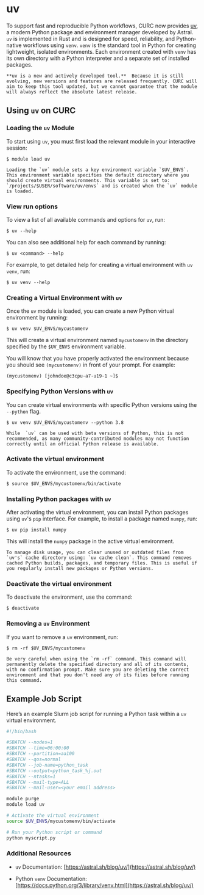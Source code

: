# uv

To support fast and reproducible Python workflows, CURC now provides [uv](https://docs.astral.sh/uv/), a modern Python package and environment manager developed by Astral. `uv` is implemented in Rust and is designed for speed, reliability, and Python-native workflows using `venv`. `venv` is the standard tool in Python for creating lightweight, isolated environments. Each environment created with `venv` has its own directory with a Python interpreter and a separate set of installed packages. 

```{note}
**uv is a new and actively developed tool.**  Because it is still evolving, new versions and features are released frequently. CURC will aim to keep this tool updated, but we cannot guarantee that the module will always reflect the absolute latest release.

```

## Using `uv` on CURC

### Loading the `uv` Module

To start using `uv`, you must first load the relevant module in your interactive session:

```
$ module load uv
```

```{important}
Loading the `uv` module sets a key environment variable `$UV_ENVS`. This environment variable specifies the default directory where you should create virtual environments. This variable is set to: `/projects/$USER/software/uv/envs` and is created when the `uv` module is loaded. 
```

### View run options

To view a list of all available commands and options for `uv`, run:

```
$ uv --help
```

You can also see additional help for each command by running:

```
$ uv <command> --help
```

For example, to get detailed help for creating a virtual environment with `uv venv`, run:

```
$ uv venv --help
```

### Creating a Virtual Environment with `uv`

Once the `uv` module is loaded, you can create a new Python virtual environment by running:

```
$ uv venv $UV_ENVS/mycustomenv
```

This will create a virtual environment named `mycustomenv` in the directory specified by the `$UV_ENVS` environment variable.

You will know that you have properly activated the environment because you should see `(mycustomenv)` in front of your prompt. For example:
```
(mycustomenv) [johndoe@c3cpu-a7-u19-1 ~]$
```

### Specifying Python Versions with `uv`

You can create virtual environments with specific Python versions using the `--python` flag.

```
$ uv venv $UV_ENVS/mycustomenv --python 3.8
```

```{important}
While  `uv` can be used with beta versions of Python, this is not recommended, as many community-contributed modules may not function correctly until an official Python release is available.
```

### Activate the virtual environment

To activate the environment, use the command:

```
$ source $UV_ENVS/mycustomenv/bin/activate
```

### Installing Python packages with `uv`

After activating the virtual environment, you can install Python packages using `uv`'s `pip` interface. For example, to install a package named `numpy`, run:

```
$ uv pip install numpy
```

This will install the `numpy` package in the active virtual environment.

```{tip}
To manage disk usage, you can clear unused or outdated files from `uv's` cache directory using: `uv cache clean`. This command removes cached Python builds, packages, and temporary files. This is useful if you regularly install new packages or Python versions.
```

### Deactivate the virtual environment

To deactivate the environment, use the command:

```
$ deactivate
```

### Removing a `uv` Environment

If you want to remove a `uv` environment, run:
```
$ rm -rf $UV_ENVS/mycustomenv
```

```{warning}
Be very careful when using the `rm -rf` command. This command will permanently delete the specified directory and all of its contents, with no confirmation prompt. Make sure you are deleting the correct environment and that you don't need any of its files before running this command.
```

## Example Job Script

Here’s an example Slurm job script for running a Python task within a `uv` virtual environment.

``` bash
#!/bin/bash

#SBATCH --nodes=1
#SBATCH --time=06:00:00
#SBATCH --partition=aa100
#SBATCH --qos=normal
#SBATCH --job-name=python_task
#SBATCH --output=python_task_%j.out
#SBATCH --ntasks=1
#SBATCH --mail-type=ALL
#SBATCH --mail-user=<your email address>

module purge
module load uv

# Activate the virtual environment
source $UV_ENVS/mycustomenv/bin/activate

# Run your Python script or command
python myscript.py
```

### Additional Resources

-  `uv` Documentation: [https://astral.sh/blog/uv/](https://astral.sh/blog/uv/)

- Python `venv` Documentation: [https://docs.python.org/3/library/venv.html](https://astral.sh/blog/uv/)